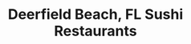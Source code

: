 ---
layout: city
title: Deerfield Beach, FL Sushi Restaurants
permalink: /florida/deerfield-beach/
stateAbbr: FL
stateName: Florida
cityName: Deerfield Beach

---